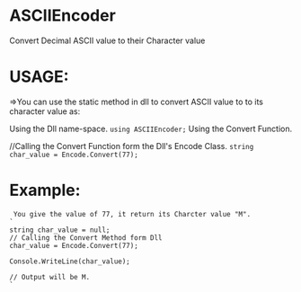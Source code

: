 # ASCIIEncoder
 Convert Decimal ASCII value to their Character value
 
 # USAGE:
   =>You can use the static method in dll to convert ASCII value to to its character value as:
   
   Using the Dll name-space.
  `
   using ASCIIEncoder;
  `
   Using the Convert Function.
   
   //Calling the Convert Function form the Dll's Encode Class.
   `
   string char_value = Encode.Convert(77);
   `
   
   # Example:
     You give the value of 77, it return its Charcter value "M".
    ` 
    string char_value = null;
    // Calling the Convert Method form Dll
    char_value = Encode.Convert(77);
    
    Console.WriteLine(char_value);
    
    // Output will be M.
    `
